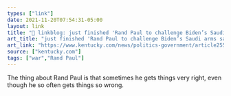 ```yaml
---
types: ["link"]
date: 2021-11-20T07:54:31-05:00
layout: link
title: "🔗 linkblog: just finished 'Rand Paul to challenge Biden’s Saudi arms sale  | Lexington Herald Leader'"
art_title: "just finished 'Rand Paul to challenge Biden’s Saudi arms sale  | Lexington Herald Leader"
art_link: "https://www.kentucky.com/news/politics-government/article255939232.html"
source: ["kentucky.com"]
tags: ["war","Rand Paul"]
---
```

The thing about Rand Paul is that sometimes he gets things very right, even though he so often gets things so wrong.
